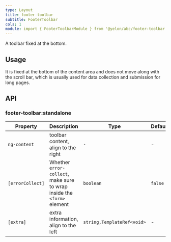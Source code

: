 ```yaml
---
type: Layout
title: footer-toolbar
subtitle: FooterToolbar
cols: 1
module: import { FooterToolbarModule } from '@yelon/abc/footer-toolbar';
---
```


A toolbar fixed at the bottom.

## Usage

It is fixed at the bottom of the content area and does not move along with the scroll bar, which is usually used for data collection and submission for long pages.

## API

### footer-toolbar:standalone

| Property | Description | Type | Default |
|----------|-------------|------|---------|
| `ng-content` | toolbar content, align to the right | `-` | - |
| `[errorCollect]` | Whether `error-collect`, make sure to wrap inside the `<form>` element | `boolean` | `false` |
| `[extra]` | extra information, align to the left | `string,TemplateRef<void>` | - |
